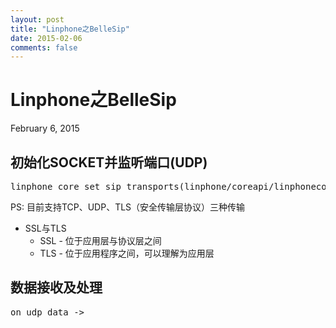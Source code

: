 ```yaml
---
layout: post
title: "Linphone之BelleSip"
date: 2015-02-06
comments: false
---
```

# Linphone之BelleSip
February 6, 2015

## 初始化SOCKET并监听端口(UDP)
<pre>
linphone_core_set_sip_transports(linphone/coreapi/linphonecore.c) -> apply_transports(linphone/coreapi/linphonecore.c) -> sal_listen_port(linphone/coreapi/bellesip_sal/sal_impl.c) -> sal_add_listen_port(linphone/coreapi/bellesip_sal/sal_impl.c) -> belle_sip_stack_create_listening_point(sipstack.c) -> belle_sip_udp_listening_point_new(udp_listeningpoint.c) -> belle_sip_udp_listening_point_init(udp_listeningpoint.c) -> belle_sip_listening_point_init 
</pre>
PS: 目前支持TCP、UDP、TLS（安全传输层协议）三种传输

* SSL与TLS
	* SSL - 位于应用层与协议层之间
	* TLS - 位于应用程序之间，可以理解为应用层

## 数据接收及处理
<pre>
on_udp_data -> 
</pre>

